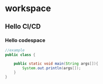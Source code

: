 # workspace

## Hello CI/CD

### Hello codespace

```java
//example
public class {

    public static void main(String args[]){
        System.out.println(args[]);
    }
}

```

